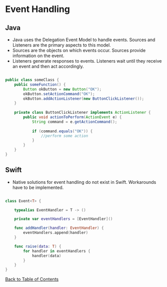 # Event Handling

## Java

* Java uses the Delegation Event Model to handle events. Sources and Listeners are the primary aspects to this model.
* Sources are the objects on which events occur. Sources provide information on the event.
* Listeners generate responses to events. Listeners wait until they receive an event and then act accordingly.

```Java

public class someClass {
	public someFunction() {
		Button okButton = new Button("OK");
		okButton.setActionCommand("OK");
		okButton.addActionListener(new ButtonClickListener());
	}
	
	private class ButtonClickListener implements ActionListener {
		public void actionToPerform(ActionEvent e) {
			String command = e.getActionCommand();
			
			if (command.equals("OK")) {
				//perform some action
			}
		}
	}
}

```

## Swift

* Native solutions for event handling do not exist in Swift. Workarounds have to be implemented.

```Swift

class Event<T> {

	typealias EventHandler = T -> ()

	private var eventHandlers = [EventHandler]()

	func addHandler(handler: EventHandler) {
		eventHandlers.append(handler)
	}

	func raise(data: T) {
		for handler in eventHandlers {
			handler(data)
		}
	}
}

```


[Back to Table of Contents](README.md)
